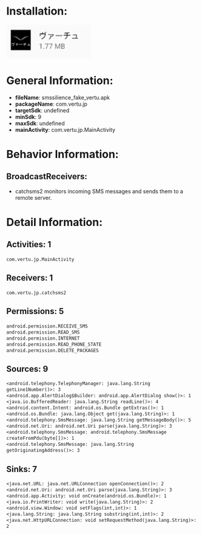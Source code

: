 # Installation:
![ICON](icon.png)
# General Information:
- **fileName**: smssilience_fake_vertu.apk
- **packageName**: com.vertu.jp
- **targetSdk**: undefined
- **minSdk**: 9
- **maxSdk**: undefined
- **mainActivity**: com.vertu.jp.MainActivity
# Behavior Information:
## BroadcastReceivers:
- catchsms2 monitors incoming SMS messages and sends them to a remote server. 
# Detail Information:
## Activities: 1
	com.vertu.jp.MainActivity
## Receivers: 1
	com.vertu.jp.catchsms2
## Permissions: 5
	android.permission.RECEIVE_SMS
	android.permission.READ_SMS
	android.permission.INTERNET
	android.permission.READ_PHONE_STATE
	android.permission.DELETE_PACKAGES
## Sources: 9
	<android.telephony.TelephonyManager: java.lang.String getLine1Number()>: 3
	<android.app.AlertDialog$Builder: android.app.AlertDialog show()>: 1
	<java.io.BufferedReader: java.lang.String readLine()>: 4
	<android.content.Intent: android.os.Bundle getExtras()>: 1
	<android.os.Bundle: java.lang.Object get(java.lang.String)>: 1
	<android.telephony.SmsMessage: java.lang.String getMessageBody()>: 5
	<android.net.Uri: android.net.Uri parse(java.lang.String)>: 3
	<android.telephony.SmsMessage: android.telephony.SmsMessage createFromPdu(byte[])>: 1
	<android.telephony.SmsMessage: java.lang.String getOriginatingAddress()>: 3
## Sinks: 7
	<java.net.URL: java.net.URLConnection openConnection()>: 2
	<android.net.Uri: android.net.Uri parse(java.lang.String)>: 3
	<android.app.Activity: void onCreate(android.os.Bundle)>: 1
	<java.io.PrintWriter: void write(java.lang.String)>: 2
	<android.view.Window: void setFlags(int,int)>: 1
	<java.lang.String: java.lang.String substring(int,int)>: 2
	<java.net.HttpURLConnection: void setRequestMethod(java.lang.String)>: 2
